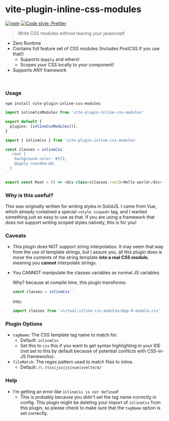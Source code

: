 # vite-plugin-inline-css-modules

[![npm](https://img.shields.io/npm/v/vite-plugin-inline-css-modules.svg)](https://www.npmjs.com/package/vite-plugin-inline-css-modules)
[![Code style: Prettier](https://img.shields.io/badge/code_style-prettier-ff69b4.svg)](https://github.com/prettier/prettier)

> Write CSS modules without leaving your javascript!

- Zero Runtime
- Contains full feature set of CSS modules (Includes PostCSS if you use that!)
  - Supports `@apply` and others!
  - Scopes your CSS locally to your component!
- Supports ANY framework

&nbsp;

### Usage

```
npm install vite-plugin-inline-css-modules
```

```ts
import inlineCssModules from 'vite-plugin-inline-css-modules'

export default {
  plugins: [inlineCssModules()],
}
```

```ts
import { inlineCss } from 'vite-plugin-inline-css-modules'

const classes = inlineCss`
  .root {
    background-color: #1f1;
    @apply rounded-md;
  }
`

export const Root = () => <div class={classes.root}>Hello world</div>
```

### Why is this useful?

This was originally written for writing styles in SolidJS. I came from Vue, which already contained a special `<style scoped>` tag, and I wanted something just as easy to use as that. If you are using a framework that does not support writing scoped styles natively, this is for you!

### Caveats

- This plugin does NOT support string interpolation. It may seem that way from the use of template strings, but I assure you, all this plugin does is move the contents of the string template **into a real CSS module**, meaning you **cannot** interpolate strings.

- You CANNOT manipulate the classes variables as normal JS variables.

  Why? because at compile time, this plugin transforms:

  ```ts
  const classes = inlineCss``
  ```

  into:

  ```ts
  import classes from 'virtual:inline-css-modules/App-0.module.css'
  ```

### Plugin Options

- `tagName`: The CSS template tag name to match for.
  - Default: `inlineCss`
  - Set this to `css` this if you want to get syntax highlighting in your IDE (not set to this by default because of potential conflicts with CSS-in-JS frameworks).
- `fileMatch`: The regex pattern used to match files to inline.
  - Default: `/\.(tsx|jsx|js|vue|svelte)$/`

### Help

- I'm getting an error like `inlineCss is not defined`!
  - This is probably because you didn't set the tag name correctly in config.
    This plugin might be deleting your import of `inlineCss` from this plugin, so please check to make sure that the `tagName` option is set correctly.
